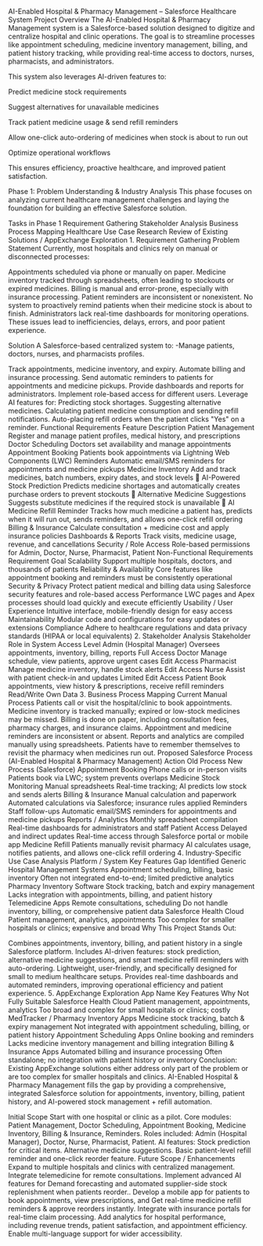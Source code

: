 AI-Enabled Hospital & Pharmacy Management – Salesforce Healthcare System
Project Overview
The AI-Enabled Hospital & Pharmacy Management system is a Salesforce-based solution designed to digitize and centralize hospital and clinic operations. The goal is to streamline processes like appointment scheduling, medicine inventory management, billing, and patient history tracking, while providing real-time access to doctors, nurses, pharmacists, and administrators.

This system also leverages AI-driven features to:

Predict medicine stock requirements

Suggest alternatives for unavailable medicines

Track patient medicine usage & send refill reminders

Allow one-click auto-ordering of medicines when stock is about to run out

Optimize operational workflows

This ensures efficiency, proactive healthcare, and improved patient satisfaction.

Phase 1: Problem Understanding & Industry Analysis
This phase focuses on analyzing current healthcare management challenges and laying the foundation for building an effective Salesforce solution.

Tasks in Phase 1
Requirement Gathering
Stakeholder Analysis
Business Process Mapping
Healthcare Use Case Research
Review of Existing Solutions / AppExchange Exploration
1️. Requirement Gathering
Problem Statement
Currently, most hospitals and clinics rely on manual or disconnected processes:

Appointments scheduled via phone or manually on paper.
Medicine inventory tracked through spreadsheets, often leading to stockouts or expired medicines.
Billing is manual and error-prone, especially with insurance processing.
Patient reminders are inconsistent or nonexistent.
No system to proactively remind patients when their medicine stock is about to finish.
Administrators lack real-time dashboards for monitoring operations.
These issues lead to inefficiencies, delays, errors, and poor patient experience.

Solution
A Salesforce-based centralized system to:
-Manage patients, doctors, nurses, and pharmacists profiles.

Track appointments, medicine inventory, and expiry.
Automate billing and insurance processing.
Send automatic reminders to patients for appointments and medicine pickups.
Provide dashboards and reports for administrators.
Implement role-based access for different users.
Leverage AI features for:
Predicting stock shortages.
Suggesting alternative medicines.
Calculating patient medicine consumption and sending refill notifications.
Auto-placing refill orders when the patient clicks "Yes" on a reminder.
Functional Requirements
Feature	Description
Patient Management	Register and manage patient profiles, medical history, and prescriptions
Doctor Scheduling	Doctors set availability and manage appointments
Appointment Booking	Patients book appointments via Lightning Web Components (LWC)
Reminders	Automatic email/SMS reminders for appointments and medicine pickups
Medicine Inventory	Add and track medicines, batch numbers, expiry dates, and stock levels
🤖 AI-Powered Stock Prediction	Predicts medicine shortages and automatically creates purchase orders to prevent stockouts
🔄 Alternative Medicine Suggestions	Suggests substitute medicines if the required stock is unavailable
📲 AI Medicine Refill Reminder	Tracks how much medicine a patient has, predicts when it will run out, sends reminders, and allows one-click refill ordering
Billing & Insurance	Calculate consultation + medicine cost and apply insurance policies
Dashboards & Reports	Track visits, medicine usage, revenue, and cancellations
Security / Role Access	Role-based permissions for Admin, Doctor, Nurse, Pharmacist, Patient
Non-Functional Requirements
Requirement	Goal
Scalability	Support multiple hospitals, doctors, and thousands of patients
Reliability & Availability	Core features like appointment booking and reminders must be consistently operational
Security & Privacy	Protect patient medical and billing data using Salesforce security features and role-based access
Performance	LWC pages and Apex processes should load quickly and execute efficiently
Usability / User Experience	Intuitive interface, mobile-friendly design for easy access
Maintainability	Modular code and configurations for easy updates or extensions
Compliance	Adhere to healthcare regulations and data privacy standards (HIPAA or local equivalents)
2️. Stakeholder Analysis
Stakeholder	Role in System	Access Level
Admin (Hospital Manager)	Oversees appointments, inventory, billing, reports	Full Access
Doctor	Manage schedule, view patients, approve urgent cases	Edit Access
Pharmacist	Manage medicine inventory, handle stock alerts	Edit Access
Nurse	Assist with patient check-in and updates	Limited Edit Access
Patient	Book appointments, view history & prescriptions, receive refill reminders	Read/Write Own Data
3️. Business Process Mapping
Current Manual Process
Patients call or visit the hospital/clinic to book appointments.
Medicine inventory is tracked manually; expired or low-stock medicines may be missed.
Billing is done on paper, including consultation fees, pharmacy charges, and insurance claims.
Appointment and medicine reminders are inconsistent or absent.
Reports and analytics are compiled manually using spreadsheets.
Patients have to remember themselves to revisit the pharmacy when medicines run out.
Proposed Salesforce Process (AI-Enabled Hospital & Pharmacy Management)
Action	Old Process	New Process (Salesforce)
Appointment Booking	Phone calls or in-person visits	Patients book via LWC; system prevents overlaps
Medicine Stock Monitoring	Manual spreadsheets	Real-time tracking; AI predicts low stock and sends alerts
Billing & Insurance	Manual calculation and paperwork	Automated calculations via Salesforce; insurance rules applied
Reminders	Staff follow-ups	Automatic email/SMS reminders for appointments and medicine pickups
Reports / Analytics	Monthly spreadsheet compilation	Real-time dashboards for administrators and staff
Patient Access	Delayed and indirect updates	Real-time access through Salesforce portal or mobile app
Medicine Refill	Patients manually revisit pharmacy	AI calculates usage, notifies patients, and allows one-click refill ordering
4️. Industry-Specific Use Case Analysis
Platform / System	Key Features	Gap Identified
Generic Hospital Management Systems	Appointment scheduling, billing, basic inventory	Often not integrated end-to-end; limited predictive analytics
Pharmacy Inventory Software	Stock tracking, batch and expiry management	Lacks integration with appointments, billing, and patient history
Telemedicine Apps	Remote consultations, scheduling	Do not handle inventory, billing, or comprehensive patient data
Salesforce Health Cloud	Patient management, analytics, appointments	Too complex for smaller hospitals or clinics; expensive and broad
Why This Project Stands Out:

Combines appointments, inventory, billing, and patient history in a single Salesforce platform.
Includes AI-driven features: stock prediction, alternative medicine suggestions, and smart medicine refill reminders with auto-ordering.
Lightweight, user-friendly, and specifically designed for small to medium healthcare setups.
Provides real-time dashboards and automated reminders, improving operational efficiency and patient experience.
5️. AppExchange Exploration
App Name	Key Features	Why Not Fully Suitable
Salesforce Health Cloud	Patient management, appointments, analytics	Too broad and complex for small hospitals or clinics; costly
MedTracker / Pharmacy Inventory Apps	Medicine stock tracking, batch & expiry management	Not integrated with appointment scheduling, billing, or patient history
Appointment Scheduling Apps	Online booking and reminders	Lacks medicine inventory management and billing integration
Billing & Insurance Apps	Automated billing and insurance processing	Often standalone; no integration with patient history or inventory
Conclusion:
Existing AppExchange solutions either address only part of the problem or are too complex for smaller hospitals and clinics. AI-Enabled Hospital & Pharmacy Management fills the gap by providing a comprehensive, integrated Salesforce solution for appointments, inventory, billing, patient history, and AI-powered stock management + refill automation.

Initial Scope
Start with one hospital or clinic as a pilot.
Core modules: Patient Management, Doctor Scheduling, Appointment Booking, Medicine Inventory, Billing & Insurance, Reminders.
Roles included: Admin (Hospital Manager), Doctor, Nurse, Pharmacist, Patient.
AI features:
Stock prediction for critical items.
Alternative medicine suggestions.
Basic patient-level refill reminder and one-click reorder feature.
Future Scope / Enhancements
Expand to multiple hospitals and clinics with centralized management.
Integrate telemedicine for remote consultations.
Implement advanced AI features for Demand forecasting and automated supplier-side stock replenishment when patients reorder..
Develop a mobile app for patients to book appointments, view prescriptions, and Get real-time medicine refill reminders & approve reorders instantly.
Integrate with insurance portals for real-time claim processing.
Add analytics for hospital performance, including revenue trends, patient satisfaction, and appointment efficiency.
Enable multi-language support for wider accessibility.


